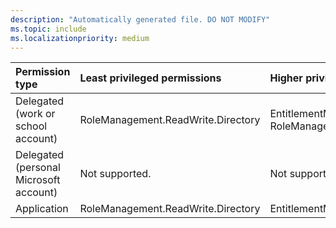 ```yaml
---
description: "Automatically generated file. DO NOT MODIFY"
ms.topic: include
ms.localizationpriority: medium
---
```


|Permission type|Least privileged permissions|Higher privileged permissions|
|:---|:---|:---|
|Delegated (work or school account)|RoleManagement.ReadWrite.Directory|EntitlementManagement.ReadWrite.All, RoleManagement.ReadWrite.Exchange|
|Delegated (personal Microsoft account)|Not supported.|Not supported.|
|Application|RoleManagement.ReadWrite.Directory|EntitlementManagement.ReadWrite.All|

